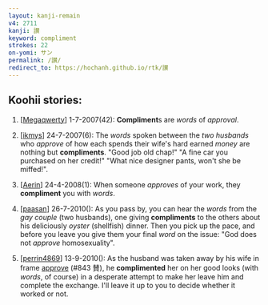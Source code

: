 ```yaml
---
layout: kanji-remain
v4: 2711
kanji: 讃
keyword: compliment
strokes: 22
on-yomi: サン
permalink: /讃/
redirect_to: https://hochanh.github.io/rtk/讃
---
```


## Koohii stories: 

1) [<a href="http://kanji.koohii.com/profile/Megaqwerty">Megaqwerty</a>] 1-7-2007(42): <strong>Compliment</strong>s are <em>words</em> of <em>approval</em>.

2) [<a href="http://kanji.koohii.com/profile/ikmys">ikmys</a>] 24-7-2007(6): The <em>words</em> spoken between the <em>two husbands</em> who <em>approve</em> of how each spends their wife&#039;s hard earned <em>money</em> are nothing but <strong>compliments</strong>. &quot;Good job old chap!&quot; &quot;A fine car you purchased on her credit!&quot; &quot;What nice designer pants, won&#039;t she be miffed!&quot;.

3) [<a href="http://kanji.koohii.com/profile/Aerin">Aerin</a>] 24-4-2008(1): When someone <em>approves</em> of your work, they<strong> compliment</strong> you with <em>words</em>.

4) [<a href="http://kanji.koohii.com/profile/paasan">paasan</a>] 26-7-2010(): As you pass by, you can hear the <em>words</em> from the <em>gay couple</em> (two husbands), one giving <strong>compliments</strong> to the others about his deliciously <em>oyster</em> (shellfish) dinner. Then you pick up the pace, and before you leave you give them your final <em>word</em> on the issue: &quot;God does not <em>approve</em> homosexuality&quot;.

5) [<a href="http://kanji.koohii.com/profile/perrin4869">perrin4869</a>] 13-9-2010(): As the husband was taken away by his wife in frame <a href="../v4/843.html">approve</a> (#843 賛), he <strong>complimented</strong> her on her good looks (with <em>words</em>, of course) in a desperate attempt to make her leave him and complete the exchange. I&#039;ll leave it up to you to decide whether it worked or not.

